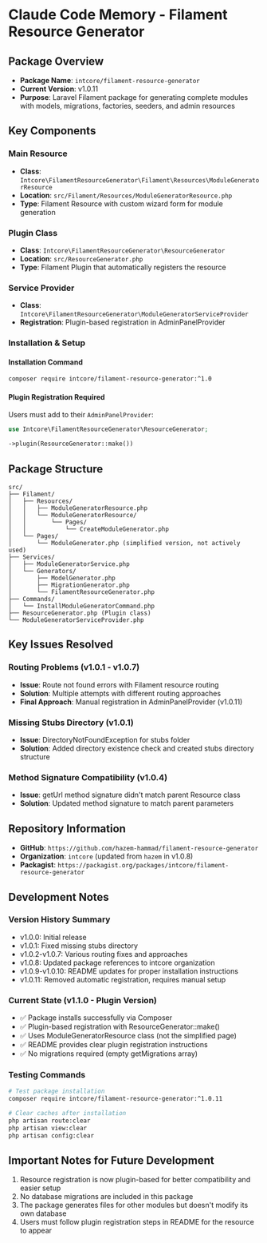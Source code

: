 # Claude Code Memory - Filament Resource Generator

## Package Overview
- **Package Name**: `intcore/filament-resource-generator`
- **Current Version**: v1.0.11
- **Purpose**: Laravel Filament package for generating complete modules with models, migrations, factories, seeders, and admin resources

## Key Components

### Main Resource
- **Class**: `Intcore\FilamentResourceGenerator\Filament\Resources\ModuleGeneratorResource`
- **Location**: `src/Filament/Resources/ModuleGeneratorResource.php`
- **Type**: Filament Resource with custom wizard form for module generation

### Plugin Class
- **Class**: `Intcore\FilamentResourceGenerator\ResourceGenerator`
- **Location**: `src/ResourceGenerator.php`
- **Type**: Filament Plugin that automatically registers the resource

### Service Provider
- **Class**: `Intcore\FilamentResourceGenerator\ModuleGeneratorServiceProvider`
- **Registration**: Plugin-based registration in AdminPanelProvider

### Installation & Setup

#### Installation Command
```bash
composer require intcore/filament-resource-generator:^1.0
```

#### Plugin Registration Required
Users must add to their `AdminPanelProvider`:
```php
use Intcore\FilamentResourceGenerator\ResourceGenerator;

->plugin(ResourceGenerator::make())
```

## Package Structure
```
src/
├── Filament/
│   ├── Resources/
│   │   ├── ModuleGeneratorResource.php
│   │   └── ModuleGeneratorResource/
│   │       └── Pages/
│   │           └── CreateModuleGenerator.php
│   └── Pages/
│       └── ModuleGenerator.php (simplified version, not actively used)
├── Services/
│   ├── ModuleGeneratorService.php
│   └── Generators/
│       ├── ModelGenerator.php
│       ├── MigrationGenerator.php
│       └── FilamentResourceGenerator.php
├── Commands/
│   └── InstallModuleGeneratorCommand.php
├── ResourceGenerator.php (Plugin class)
└── ModuleGeneratorServiceProvider.php
```

## Key Issues Resolved

### Routing Problems (v1.0.1 - v1.0.7)
- **Issue**: Route not found errors with Filament resource routing
- **Solution**: Multiple attempts with different routing approaches
- **Final Approach**: Manual registration in AdminPanelProvider (v1.0.11)

### Missing Stubs Directory (v1.0.1)
- **Issue**: DirectoryNotFoundException for stubs folder
- **Solution**: Added directory existence check and created stubs directory structure

### Method Signature Compatibility (v1.0.4)
- **Issue**: getUrl method signature didn't match parent Resource class
- **Solution**: Updated method signature to match parent parameters

## Repository Information
- **GitHub**: `https://github.com/hazem-hammad/filament-resource-generator`
- **Organization**: `intcore` (updated from `hazem` in v1.0.8)
- **Packagist**: `https://packagist.org/packages/intcore/filament-resource-generator`

## Development Notes

### Version History Summary
- v1.0.0: Initial release
- v1.0.1: Fixed missing stubs directory
- v1.0.2-v1.0.7: Various routing fixes and approaches
- v1.0.8: Updated package references to intcore organization
- v1.0.9-v1.0.10: README updates for proper installation instructions
- v1.0.11: Removed automatic registration, requires manual setup

### Current State (v1.1.0 - Plugin Version)
- ✅ Package installs successfully via Composer
- ✅ Plugin-based registration with ResourceGenerator::make()
- ✅ Uses ModuleGeneratorResource class (not the simplified page)
- ✅ README provides clear plugin registration instructions
- ✅ No migrations required (empty getMigrations array)

### Testing Commands
```bash
# Test package installation
composer require intcore/filament-resource-generator:^1.0.11

# Clear caches after installation
php artisan route:clear
php artisan view:clear
php artisan config:clear
```

## Important Notes for Future Development
1. Resource registration is now plugin-based for better compatibility and easier setup
2. No database migrations are included in this package
3. The package generates files for other modules but doesn't modify its own database
4. Users must follow plugin registration steps in README for the resource to appear